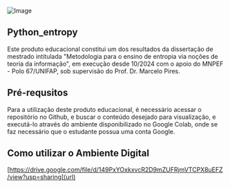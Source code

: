 ![Image](https://github.com/user-attachments/assets/2369483b-2a9b-4dd3-88c9-07c5634270ea)
## Python_entropy
Este produto educacional constitui um dos resultados da dissertação de mestrado intitulada "Metodologia para o ensino de entropia via noções de teoria da informação", em execução desde 10/2024 com o apoio do MNPEF - Polo 67/UNIFAP, sob supervisão do Prof. Dr. Marcelo Pires.
## Pré-requsitos
Para a utilização deste produto educacional, é necessário acessar o repositório no Github, e buscar o conteúdo desejado para visualização, e executá-lo através do ambiente disponibilizado no Google Colab, onde se faz necessário que o estudante possua uma conta Google.
## Como utilizar o Ambiente Digital
[https://drive.google.com/file/d/149PxYOxkxvcR2D9mZUFRjmVTCPX8uEFZ/view?usp=sharing](url)
